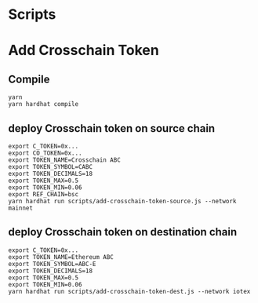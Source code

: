 # Scripts

# Add Crosschain Token

## Compile

```
yarn
yarn hardhat compile
```

## deploy Crosschain token on source chain

```
export C_TOKEN=0x...
export CO_TOKEN=0x...
export TOKEN_NAME=Crosschain ABC
export TOKEN_SYMBOL=CABC
export TOKEN_DECIMALS=18
export TOKEN_MAX=0.5
export TOKEN_MIN=0.06
export REF_CHAIN=bsc
yarn hardhat run scripts/add-crosschain-token-source.js --network mainnet
```

## deploy Crosschain token on destination chain

```
export C_TOKEN=0x...
export TOKEN_NAME=Ethereum ABC
export TOKEN_SYMBOL=ABC-E
export TOKEN_DECIMALS=18
export TOKEN_MAX=0.5
export TOKEN_MIN=0.06
yarn hardhat run scripts/add-crosschain-token-dest.js --network iotex
```
